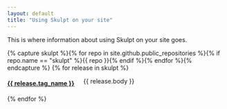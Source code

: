 ```yaml
---
layout: default
title: "Using Skulpt on your site"
---
```


This is where information about using Skulpt on your site goes.

<div class="row">
{% capture skulpt %}{% for repo in site.github.public_repositories %}{% if repo.name == "skulpt" %}{{ repo }}{% endif %}{% endfor %}{% endcapture %}
{% for release in skulpt %}
  <div class="small-12 columns">
      <h4><a href="{{ release.url }}">{{ release.tag_name }}</a></h4>
      <p>
        {{ release.body }}
      </p>
  </div>
{% endfor %}
<div>